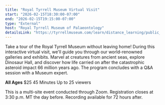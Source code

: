 ```yaml
---
title: "Royal Tyrrell Museum Virtual Visit"
start: "2026-02-15T18:30:00-07:00"
end: "2026-02-15T19:15:00-07:00"
type: "External"
host: "Royal Tyrrell Museum of Palaeontology"
detailsLink: "https://tyrrellmuseum.com/learn/distance_learning/public_webcasts"
---
```

Take a tour of the Royal Tyrrell Museum without leaving home! During this interactive virtual visit, we'll guide you through our world-renowned galleries and exhibits. Marvel at creatures from ancient seas, explore Dinosaur Hall, and discover how life carried on after the catastrophic asteroid impact 66 million years ago. The program concludes with a Q&A session with a Museum expert.

**All Ages**
$25
45 Minutes
Up to 25 viewers

This is a multi-site event conducted through Zoom. Registration closes at 3:30 p.m. MT the day before. Recording available for 72 hours after.